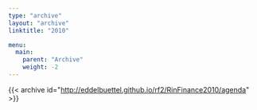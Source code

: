 ```yaml
---
type: "archive"
layout: "archive"
linktitle: "2010"

menu:
  main:
    parent: "Archive"
    weight: -2
---
```


{{< archive id="http://eddelbuettel.github.io/rf2/RinFinance2010/agenda" >}}

